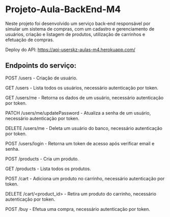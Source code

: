 # Projeto-Aula-BackEnd-M4

Neste projeto foi desenvolvido um serviço back-end responsável por simular um sistema de compras, com um cadastro e gerenciamento de usuários, criação e listagem de produtos, utilização de carrinhos e efetuação de compras.

Deploy do API: https://api-userskz-aulas-m4.herokuapp.com/

## Endpoints do serviço:

POST /users - Criação de usuário.

GET /users - Lista todos os usuários, necessário autenticação por token.

GET /users/me - Retorna os dados de um usuário, necessário autenticação por token.

PATCH /users/me/updatePassword - Atualiza a senha de um usuário, necessário autenticação por token.

DELETE /users/me - Deleta um usuário do banco, necessário autenticação por token.

POST /users/login - Retorna um token de acesso após verificar email e senha.

POST /products - Cria um produto.

GET /products - Lista todos os produtos.

POST /cart - Adiciona um produto no carrinho, necessário autenticação por token.

DELETE /cart/<product_id> - Retira um produto do carrinho, necessário autenticação por token.

POST /buy - Efetua uma compra, necessário autenticação por token.
